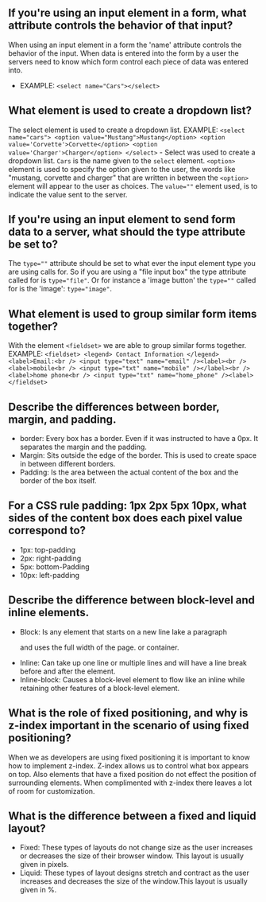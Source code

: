 ## If you're using an input element in a form, what attribute controls the behavior of that input?
  When using an input element in a form the 'name' attribute controls the behavior of the input. When data is entered into the form by a user the servers need to know which form control each piece of data was entered into.
- EXAMPLE: `<select name="Cars"></select>`

## What element is used to create a dropdown list?
  The select element is used to create a dropdown list.
  EXAMPLE: `<select name="cars">
              <option value="Mustang">Mustang</option>
              <option value='Corvette'>Corvette</option>
              <option value='Charger'>Charger</option>
            </select>`
    - Select was used to create a dropdown list. `Cars` is the name given to the `select` element. `<option>` element is used to specify the option given to the user, the words like "mustang, corvette and charger" that are written in between the `<option>` element will appear to the user as choices. The `value=""` element used, is to indicate the value sent to the server.  

## If you're using an input element to send form data to a server, what should the type attribute be set to?
  The `type=""` attribute should be set to what ever the input element type you are using calls for. So if you are using a "file input box" the type attribute called for is `type="file"`. Or for instance a 'image button' the `type=""` called for is the 'image': `type="image"`.

## What element is used to group similar form items together?
  With the element ``<fieldset>`` we are able to group similar forms together.
  EXAMPLE: `<fieldset>
            <legend> Contact Information </legend>
            <label>Email:<br />
            <input type="text" name="email" /><label><br />
            <label>mobile<br />
            <input type="txt" name="mobile" /></label><br />
            <label>home phone<br />
            <input type="txt" name="home_phone" /><label>
           </fieldset>`

## Describe the differences between border, margin, and padding.
  - border: Every box has a border. Even if it was instructed to have a 0px. It separates the margin and the padding.
  - Margin: Sits outside the edge of the border. This is used to create space in between different borders.
  - Padding: Is the area between the actual content of the box and the border of the box itself.

## For a CSS rule padding: 1px 2px 5px 10px, what sides of the content box does each pixel value correspond to?
  - 1px: top-padding
  - 2px: right-padding
  - 5px: bottom-Padding
  - 10px: left-padding

## Describe the difference between block-level and inline elements.
  - Block: Is any element that starts on a new line lake a paragraph <p> and uses the full width of the page. or container.
  - Inline: Can take up one line or multiple lines and will have a line break before and after the element.
  - Inline-block: Causes a block-level element to flow like an inline while retaining other features of a block-level element.

## What is the role of fixed positioning, and why is z-index important in the scenario of using fixed positioning?
  When we as developers are using fixed positioning it is important to know how to implement z-index. Z-index allows us to control what box appears on top. Also elements that have a fixed position do not effect the position of surrounding elements. When complimented with z-index there leaves a lot of room for customization.

## What is the difference between a fixed and liquid layout?
  - Fixed: These types of layouts do not change size as the user increases or decreases the size of their browser window. This layout is usually given in pixels.
  - Liquid: These types of layout designs stretch and contract as the user increases and decreases the size of the window.This layout is usually given in %.

